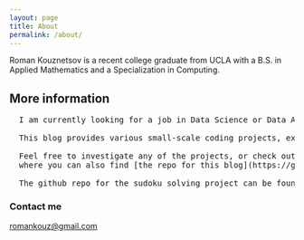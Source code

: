 ```yaml
---
layout: page
title: About
permalink: /about/
---
```

Roman Kouznetsov is a recent college graduate from UCLA with a B.S. in Applied Mathematics and a Specialization in Computing.

## More information

<pre>
  I am currently looking for a job in Data Science or Data Analysis.

  This blog provides various small-scale coding projects, exploring different applications of Python in a tutorial format.
  
  Feel free to investigate any of the projects, or check out my github at [github.com/romakouz](https://github.com/romakouz),
  where you can also find [the repo for this blog](https://github.com/romakouz/romakouz.github.io).
  
  The github repo for the sudoku solving project can be found at [github.com/romakouz/sudoku.project](https://github.com/romakouz/sudoku.project).
</pre>

### Contact me

[romankouz@gmail.com](mailto:romankouz@gmail.com)